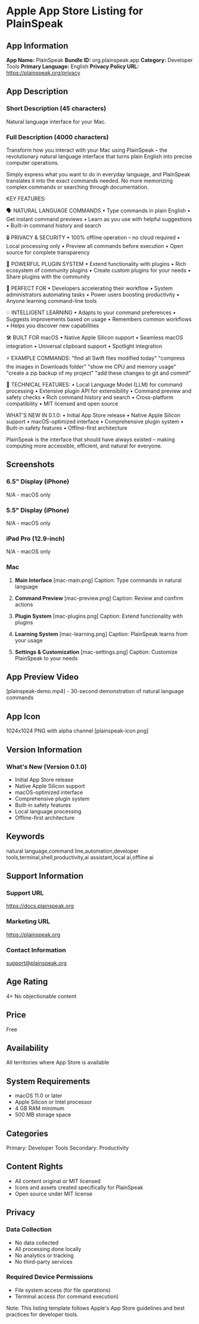 # Apple App Store Listing for PlainSpeak

## App Information

**App Name:** PlainSpeak
**Bundle ID:** org.plainspeak.app
**Category:** Developer Tools
**Primary Language:** English
**Privacy Policy URL:** https://plainspeak.org/privacy

## App Description

### Short Description (45 characters)
Natural language interface for your Mac.

### Full Description (4000 characters)
Transform how you interact with your Mac using PlainSpeak – the revolutionary natural language interface that turns plain English into precise computer operations.

Simply express what you want to do in everyday language, and PlainSpeak translates it into the exact commands needed. No more memorizing complex commands or searching through documentation.

KEY FEATURES:

🗣️ NATURAL LANGUAGE COMMANDS
• Type commands in plain English
• Get instant command previews
• Learn as you use with helpful suggestions
• Built-in command history and search

🔒 PRIVACY & SECURITY
• 100% offline operation – no cloud required
• Local processing only
• Preview all commands before execution
• Open source for complete transparency

🔌 POWERFUL PLUGIN SYSTEM
• Extend functionality with plugins
• Rich ecosystem of community plugins
• Create custom plugins for your needs
• Share plugins with the community

🎯 PERFECT FOR
• Developers accelerating their workflow
• System administrators automating tasks
• Power users boosting productivity
• Anyone learning command-line tools

💡 INTELLIGENT LEARNING
• Adapts to your command preferences
• Suggests improvements based on usage
• Remembers common workflows
• Helps you discover new capabilities

🛠️ BUILT FOR macOS
• Native Apple Silicon support
• Seamless macOS integration
• Universal clipboard support
• Spotlight integration

⚡️ EXAMPLE COMMANDS:
"find all Swift files modified today"
"compress the images in Downloads folder"
"show me CPU and memory usage"
"create a zip backup of my project"
"add these changes to git and commit"

🔧 TECHNICAL FEATURES:
• Local Language Model (LLM) for command processing
• Extensive plugin API for extensibility
• Command preview and safety checks
• Rich command history and search
• Cross-platform compatibility
• MIT licensed and open source

WHAT'S NEW IN 0.1.0:
• Initial App Store release
• Native Apple Silicon support
• macOS-optimized interface
• Comprehensive plugin system
• Built-in safety features
• Offline-first architecture

PlainSpeak is the interface that should have always existed – making computing more accessible, efficient, and natural for everyone.

## Screenshots

### 6.5" Display (iPhone)
N/A - macOS only

### 5.5" Display (iPhone)
N/A - macOS only

### iPad Pro (12.9-inch)
N/A - macOS only

### Mac
1. **Main Interface** [mac-main.png]
   Caption: Type commands in natural language

2. **Command Preview** [mac-preview.png]
   Caption: Review and confirm actions

3. **Plugin System** [mac-plugins.png]
   Caption: Extend functionality with plugins

4. **Learning System** [mac-learning.png]
   Caption: PlainSpeak learns from your usage

5. **Settings & Customization** [mac-settings.png]
   Caption: Customize PlainSpeak to your needs

## App Preview Video
[plainspeak-demo.mp4] - 30-second demonstration of natural language commands

## App Icon
1024x1024 PNG with alpha channel
[plainspeak-icon.png]

## Version Information

### What's New (Version 0.1.0)
- Initial App Store release
- Native Apple Silicon support
- macOS-optimized interface
- Comprehensive plugin system
- Built-in safety features
- Local language processing
- Offline-first architecture

## Keywords
natural language,command line,automation,developer tools,terminal,shell,productivity,ai assistant,local ai,offline ai

## Support Information

### Support URL
https://docs.plainspeak.org

### Marketing URL
https://plainspeak.org

### Contact Information
support@plainspeak.org

## Age Rating
4+
No objectionable content

## Price
Free

## Availability
All territories where App Store is available

## System Requirements
- macOS 11.0 or later
- Apple Silicon or Intel processor
- 4 GB RAM minimum
- 500 MB storage space

## Categories
Primary: Developer Tools
Secondary: Productivity

## Content Rights
- All content original or MIT licensed
- Icons and assets created specifically for PlainSpeak
- Open source under MIT license

## Privacy
### Data Collection
- No data collected
- All processing done locally
- No analytics or tracking
- No third-party services

### Required Device Permissions
- File system access (for file operations)
- Terminal access (for command execution)

Note: This listing template follows Apple's App Store guidelines and best practices for developer tools.
